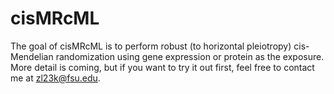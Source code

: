 
<!-- README.md is generated from README.Rmd. Please edit that file -->

# cisMRcML

<!-- badges: start -->
<!-- badges: end -->

The goal of cisMRcML is to perform robust (to horizontal pleiotropy)
cis-Mendelian randomization using gene expression or protein as the
exposure. More detail is coming, but if you want to try it out first,
feel free to contact me at <zl23k@fsu.edu>.

<!-- What is special about using `README.Rmd` instead of just `README.md`? You can include R chunks like so: -->
<!-- ```{r cars} -->
<!-- summary(cars) -->
<!-- ``` -->
<!-- You'll still need to render `README.Rmd` regularly, to keep `README.md` up-to-date. -->
<!-- You can also embed plots, for example: -->
<!-- ```{r pressure, echo = FALSE} -->
<!-- plot(pressure) -->
<!-- ``` -->
<!-- In that case, don't forget to commit and push the resulting figure files, so they display on GitHub. -->
